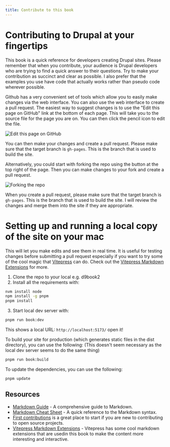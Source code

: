 ```yaml
---
title: Contribute to this book
---
```


# Contributing to Drupal at your fingertips

This book is a quick reference for developers creating Drupal sites. Please remember that when you contribute, your audience is Drupal developers who are trying to find a quick answer to their questions. Try to make your contribution as succinct and clear as possible. I also prefer that the examples you use have code that actually works rather than pseudo code wherever possible.

Github has a very convenient set of tools which allow you to easily make changes via the web interface. You can also use the web interface to create a pull request. The easiest way to suggest changes is to use the "Edit this page on GitHub" link at the bottom of each page. This will take you to the source file for the page you are on. You can then click the pencil icon to edit the file.

![Edit this page on GitHub](/images/edit-this-page.png)

You can then make your changes and create a pull request. Please make sure that the target branch is `gh-pages`. This is the branch that is used to build the site.

Alternatively, you could start with forking the repo using the button at the top right of the page. Then you can make changes to your fork and create a pull request.

![Forking the repo](/images/fork-me.png)

When you create a pull request, please make sure that the target branch is `gh-pages`. This is the branch that is used to build the site. I will review the changes and merge them into the site if they are appropriate.

# Setting up and running a local copy of the site on your mac

This will let you make edits and see them in real time. It is useful for testing changes before submitting a pull request especially if you want to try some of the cool magic that [Vitepress](https://vitepress.dev/) can do. Check out the [Vitepress Markdown Extensions](https://vitepress.dev/guide/markdown#markdown-extensions) for more.

1. Clone the repo to your local e.g. d9book2
2. Install all the requirements with:

```sh
nvm install node
npm install -g pnpm
pnpm install
```

3. Start local dev server with:

```sh
pnpm run book:dev
```

This shows a local URL: `http://localhost:5173/` open it!

To build your site for production (which generates static files in the dist directory), you can use the following: (This doesn't seem necessary as the local dev server seems to do the same thing)

```sh
pnpm run book:build
```

To update the dependencies, you can use the following:

```sh
pnpm update
```

## Resources
- [Markdown Guide](https://www.markdownguide.org/) - A comprehensive guide to Markdown.
- [Markdown Cheat Sheet](https://www.markdownguide.org/cheat-sheet/) - A quick reference to the Markdown syntax.
- [First contributions](https://github.com/firstcontributions/first-contributions) is a great place to start if you are new to contributing to open source projects.
- [Vitepress Markdown Extensions](https://vitepress.dev/guide/markdown) - Vitepress has some cool markdown extensions that are usedin this book to make the content more interesting and interactive.
